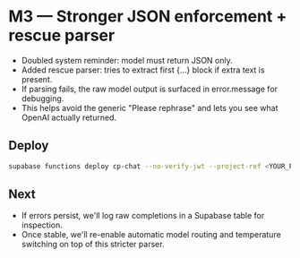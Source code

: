 # M3 — Stronger JSON enforcement + rescue parser
- Doubled system reminder: model must return JSON only.
- Added rescue parser: tries to extract first {...} block if extra text is present.
- If parsing fails, the raw model output is surfaced in error.message for debugging.
- This helps avoid the generic "Please rephrase" and lets you see what OpenAI actually returned.

## Deploy
```bash
supabase functions deploy cp-chat --no-verify-jwt --project-ref <YOUR_PROJECT_REF>
```

## Next
- If errors persist, we'll log raw completions in a Supabase table for inspection.
- Once stable, we'll re-enable automatic model routing and temperature switching on top of this stricter parser.